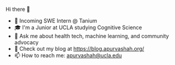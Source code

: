 Hi there 👋
- 🔭 Incoming SWE Intern @ Tanium
- 🎓 I'm a Junior at UCLA studying Cognitive Science
- 🌱 Ask me about health tech, machine learning, and community advocacy
- 📖 Check out my blog at https://blog.apurvashah.org/
- 📫 How to reach me: apurvashah@ucla.edu

<!-- ![Apurva's GitHub stats](https://github-readme-stats.vercel.app/api?username=lazarulian&show_icons=true) -->
